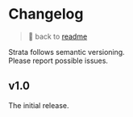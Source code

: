 
# Changelog

> 📖 back to [readme](readme.md)

Strata follows semantic versioning.\
Please report possible issues.


## v1.0

The initial release.
